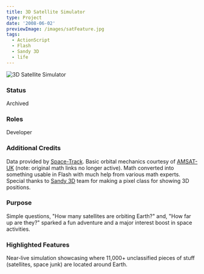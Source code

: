 ```yaml
---
title: 3D Satellite Simulator
type: Project
date: '2008-06-02'
previewImage: /images/satFeature.jpg
tags:
  - ActionScript
  - Flash
  - Sandy 3D
  - life
---
```

![3D Satellite Simulator](/images/satTop.jpg)

### Status

Archived

### Roles

Developer

### Additional Credits

Data provided by [Space-Track](https://www.space-track.org/auth/login). Basic orbital mechanics courtesy of [AMSAT-UK](https://amsat-uk.org/) (note: original math links no longer active). Math converted into something usable in Flash with much help from various math experts. Special thanks to [Sandy 3D](https://code.google.com/p/sandy/) team for making a pixel class for showing 3D positions.

### Purpose

Simple questions, "How many satellites are orbiting Earth?" and, "How far up are they?" sparked a fun adventure and a major interest boost in space activities.

### Highlighted Features

Near-live simulation showcasing where 11,000+ unclassified pieces of stuff (satellites, space junk) are located around Earth.
